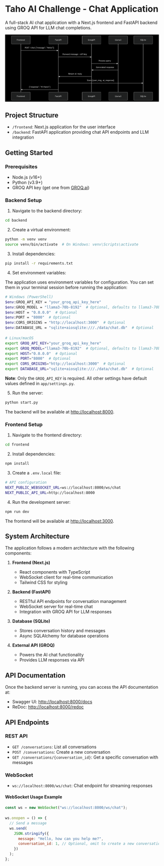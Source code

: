 # Taho AI Challenge - Chat Application

A full-stack AI chat application with a Next.js frontend and FastAPI backend using GROQ API for LLM chat completions.

![Taho AI System Architecture](frontend/public/taho-ai-architecture.png)

## Project Structure

- `/frontend`: Next.js application for the user interface
- `/backend`: FastAPI application providing chat API endpoints and LLM integration

## Getting Started

### Prerequisites

- Node.js (v16+)
- Python (v3.9+)
- GROQ API key (get one from [GROQ.ai](https://console.groq.com/))

### Backend Setup

1. Navigate to the backend directory:

```bash
cd backend
```

2. Create a virtual environment:

```bash
python -m venv venv
source venv/bin/activate  # On Windows: venv\Scripts\activate
```

3. Install dependencies:

```bash
pip install -r requirements.txt
```

4. Set environment variables:

The application uses environment variables for configuration. You can set them in your terminal session before running the application:

```bash
# Windows (PowerShell)
$env:GROQ_API_KEY = "your_groq_api_key_here"
$env:GROQ_MODEL = "llama3-70b-8192"  # Optional, defaults to llama3-70b-8192
$env:HOST = "0.0.0.0"  # Optional
$env:PORT = "8000"  # Optional
$env:CORS_ORIGINS = "http://localhost:3000"  # Optional
$env:DATABASE_URL = "sqlite+aiosqlite:///./data/chat.db"  # Optional

# Linux/macOS
export GROQ_API_KEY="your_groq_api_key_here"
export GROQ_MODEL="llama3-70b-8192"  # Optional, defaults to llama3-70b-8192
export HOST="0.0.0.0"  # Optional
export PORT="8000"  # Optional
export CORS_ORIGINS="http://localhost:3000"  # Optional
export DATABASE_URL="sqlite+aiosqlite:///./data/chat.db"  # Optional
```

**Note**: Only the `GROQ_API_KEY` is required. All other settings have default values defined in `app/settings.py`.

5. Run the server:

```bash
python start.py
```

The backend will be available at [http://localhost:8000](http://localhost:8000).

### Frontend Setup

1. Navigate to the frontend directory:

```bash
cd frontend
```

2. Install dependencies:

```bash
npm install
```

3. Create a `.env.local` file:

```bash
# API configuration
NEXT_PUBLIC_WEBSOCKET_URL=ws://localhost:8000/ws/chat
NEXT_PUBLIC_API_URL=http://localhost:8000
```

4. Run the development server:

```bash
npm run dev
```

The frontend will be available at [http://localhost:3000](http://localhost:3000).

## System Architecture

The application follows a modern architecture with the following components:

1. **Frontend (Next.js)**

   - React components with TypeScript
   - WebSocket client for real-time communication
   - Tailwind CSS for styling

2. **Backend (FastAPI)**

   - RESTful API endpoints for conversation management
   - WebSocket server for real-time chat
   - Integration with GROQ API for LLM responses

3. **Database (SQLite)**

   - Stores conversation history and messages
   - Async SQLAlchemy for database operations

4. **External API (GROQ)**
   - Powers the AI chat functionality
   - Provides LLM responses via API

## API Documentation

Once the backend server is running, you can access the API documentation at:

- Swagger UI: [http://localhost:8000/docs](http://localhost:8000/docs)
- ReDoc: [http://localhost:8000/redoc](http://localhost:8000/redoc)

## API Endpoints

### REST API

- `GET /conversations`: List all conversations
- `POST /conversations`: Create a new conversation
- `GET /conversations/{conversation_id}`: Get a specific conversation with messages

### WebSocket

- `ws://localhost:8000/ws/chat`: Chat endpoint for streaming responses

#### WebSocket Usage Example

```javascript
const ws = new WebSocket("ws://localhost:8000/ws/chat");

ws.onopen = () => {
  // Send a message
  ws.send(
    JSON.stringify({
      message: "Hello, how can you help me?",
      conversation_id: 1, // Optional, omit to create a new conversation
    })
  );
};
```
